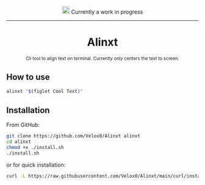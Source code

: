 <div align="center">
<img height="20" src="https://img.icons8.com/dusk/64/wrench.png" alt="wrench"/>
Currently a work in progress

<hr>

<h1>Alinxt</h1>
<small>Cli tool to align text on terminal. Currently only centers the text to screen.</small>
</div>

## How to use

```bash
alinxt "$(figlet Cool Text)"
```

## Installation

From GitHub:

```bash
git clone https://github.com/Velox0/Alinxt alinxt
cd alinxt
chmod +x ./install.sh
./install.sh
```

or for quick installation:

```bash
curl -L https://raw.githubusercontent.com/Velox0/Alinxt/main/curl/install.sh | bash
```